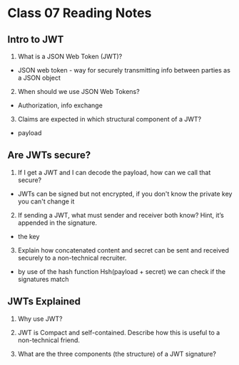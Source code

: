 # Class 07 Reading Notes

## Intro to JWT

1. What is a JSON Web Token (JWT)?

- JSON web token - way for securely transmitting info between parties as a JSON object

2. When should we use JSON Web Tokens?

- Authorization, info exchange

3. Claims are expected in which structural component of a JWT?

- payload

## Are JWTs secure?

1. If I get a JWT and I can decode the payload, how can we call that secure?

- JWTs can be signed but not encrypted, if you don't know the private key you can't change it

2. If sending a JWT, what must sender and receiver both know? Hint, it’s appended in the signature.

- the key

3. Explain how concatenated content and secret can be sent and received securely to a non-technical recruiter.

- by use of the hash function Hsh(payload + secret) we can check if the signatures match

## JWTs Explained

1. Why use JWT?

2. JWT is Compact and self-contained. Describe how this is useful to a non-technical friend.

3. What are the three components (the structure) of a JWT signature?
